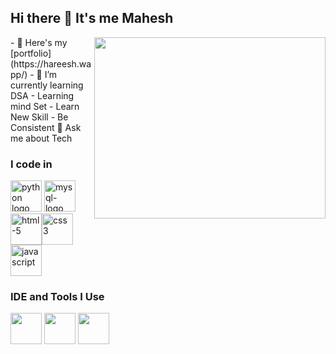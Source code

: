 ## Hi there 👋 It's me Mahesh

<img align="right" width="370" height="290" src="https://i.pinimg.com/originals/47/f0/34/47f0342cec72b800463bf003eac1257e.gif">
- 🔭 Here's my [portfolio](https://hareesh.wapp/)                                                 
- 🌱 I’m currently learning DSA
-     Learning mind Set
-     Learn New Skill
-     Be Consistent
 💬 Ask me about Tech

### I code in
<img height="50" width="50" src="https://img.icons8.com/color/48/000000/python.png" alt="python logo"/> <img width="50" height="50" src="https://img.icons8.com/color/48/mysql-logo.png" alt="mysql-logo"/><img width="50" height="50" src="https://img.icons8.com/fluency/48/html-5.png" alt="html-5"/><img width="50" height="50" src="https://img.icons8.com/fluency/48/css3.png" alt="css3"/><img width="50" height="50" src="https://img.icons8.com/fluency/48/javascript.png" alt="javascript"/>

### IDE and Tools I Use

<img height="50" width="50" src="https://img.icons8.com/color/48/000000/visual-studio-code-2019.png"/> <img height="50" width="50" src="https://img.icons8.com/color/48/000000/pycharm.png"/> <img height="50" width="50" src="https://img.icons8.com/color/50/000000/git.png"/>
